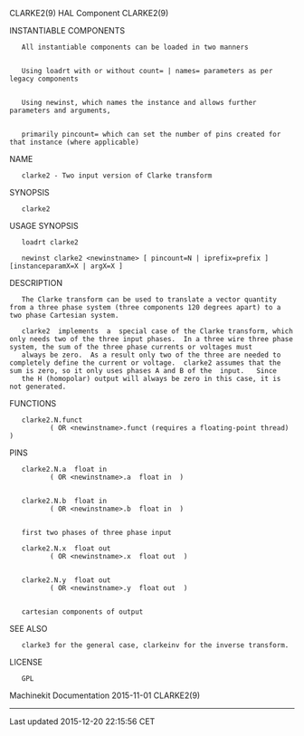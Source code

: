 CLARKE2(9) HAL Component CLARKE2(9)

INSTANTIABLE COMPONENTS

       All instantiable components can be loaded in two manners


       Using loadrt with or without count= | names= parameters as per legacy components


       Using newinst, which names the instance and allows further parameters and arguments,


       primarily pincount= which can set the number of pins created for that instance (where applicable)

NAME

       clarke2 - Two input version of Clarke transform

SYNOPSIS

       clarke2

USAGE SYNOPSIS

       loadrt clarke2

       newinst clarke2 <newinstname> [ pincount=N | iprefix=prefix ] [instanceparamX=X | argX=X ]

DESCRIPTION

       The Clarke transform can be used to translate a vector quantity from a three phase system (three components 120 degrees apart) to a two phase Cartesian system.

       clarke2  implements  a  special case of the Clarke transform, which only needs two of the three input phases.  In a three wire three phase system, the sum of the three phase currents or voltages must
       always be zero.  As a result only two of the three are needed to completely define the current or voltage.  clarke2 assumes that the sum is zero, so it only uses phases A and B of the  input.   Since
       the H (homopolar) output will always be zero in this case, it is not generated.

FUNCTIONS

       clarke2.N.funct
              ( OR <newinstname>.funct (requires a floating-point thread) )

PINS

       clarke2.N.a  float in
              ( OR <newinstname>.a  float in  )


       clarke2.N.b  float in
              ( OR <newinstname>.b  float in  )


       first two phases of three phase input

       clarke2.N.x  float out
              ( OR <newinstname>.x  float out  )


       clarke2.N.y  float out
              ( OR <newinstname>.y  float out  )


       cartesian components of output

SEE ALSO

       clarke3 for the general case, clarkeinv for the inverse transform.

LICENSE

       GPL

Machinekit Documentation 2015-11-01 CLARKE2(9)

------------------------------------------------------------------------

Last updated 2015-12-20 22:15:56 CET


